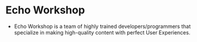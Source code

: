 # Echo Workshop
- Echo Workshop is a team of highly trained developers/programmers that specialize in making high-quality content with perfect User Experiences.
